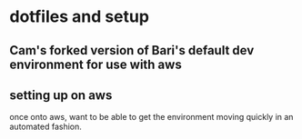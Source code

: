 # dotfiles and setup
## Cam's forked version of Bari's default dev environment for use with aws



## setting up on aws

once onto aws, want to be able to get the environment moving quickly in an automated fashion.


